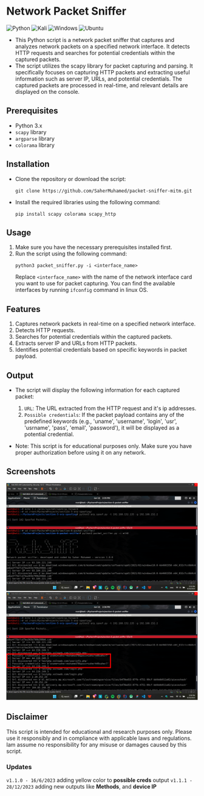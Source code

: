 # Network Packet Sniffer

![Python](https://img.shields.io/badge/python-3670A0?style=for-the-badge&logo=python&logoColor=ffdd54)  ![Kali](https://img.shields.io/badge/Kali-268BEE?style=for-the-badge&logo=kalilinux&logoColor=white)  ![Windows](https://img.shields.io/badge/Windows-0078D4.svg?style=for-the-badge&logo=Windows&logoColor=white)  ![Ubuntu](https://img.shields.io/badge/Ubuntu-E95420?style=for-the-badge&logo=ubuntu&logoColor=white)

- This Python script is a network packet sniffer that captures and analyzes network packets on a specified network interface. It detects HTTP requests and searches for potential credentials within the captured packets.
- The script utilizes the scapy library for packet capturing and parsing. It specifically focuses on capturing HTTP packets and extracting useful information such as server IP, URLs, and potential credentials. The captured packets are processed in real-time, and relevant details are displayed on the console.

## Prerequisites
- Python 3.x
- `scapy` library
- `argparse` library
- `colorama` library

## Installation
- Clone the repository or download the script:
   ```commandline
   git clone https://github.com/SaherMuhamed/packet-sniffer-mitm.git
   ```
- Install the required libraries using the following command:
   ```commandline
   pip install scapy colorama scapy_http
   ```


## Usage
1. Make sure you have the necessary prerequisites installed first.
2. Run the script using the following command:
    ```commandline
    python3 packet_sniffer.py -i <interface_name>
    ```
   Replace `<interface_name>` with the name of the network interface card you want to use for packet capturing. You can find the available interfaces by running `ifconfig` command in linux OS.

## Features
1. Captures network packets in real-time on a specified network interface.
2. Detects HTTP requests.
3. Searches for potential credentials within the captured packets.
4. Extracts server IP and URLs from HTTP packets.
5. Identifies potential credentials based on specific keywords in packet payload.

## Output
- The script will display the following information for each captured packet:
   1. `URL`: The URL extracted from the HTTP request and it's ip addresses.
   2. `Possible credentials`: If the packet payload contains any of the predefined keywords (e.g., 'uname', 'username', 'login', 'usr', 'usrname', 'pass', 'email', 'password'), it will be displayed as a potential credential. 

- Note: This script is for educational purposes only. Make sure you have proper authorization before using it on any network.

## Screenshots
![](screenshots/Screenshot-2023-06-16-153516.png)
![](screenshots/Screenshot-2023-06-16-153633.png)

## Disclaimer
This script is intended for educational and research purposes only. Please use it responsibly and in compliance with applicable laws and regulations. Iam assume no responsibility for any misuse or damages caused by this script.

### Updates
`v1.1.0 - 16/6/2023` adding yellow color to **possible creds** output
`v1.1.1 - 28/12/2023` adding new outputs like **Methods**, and **device IP**
